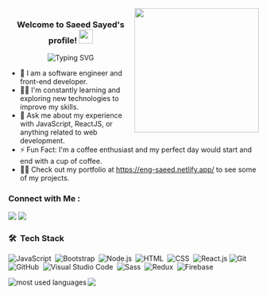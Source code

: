 
<img width="250" align="right" src="https://c.tenor.com/_DOBjnGspYAAAAAM/code-coding.gif">

<h3 align="center">
  Welcome to Saeed Sayed's profile!
  <img src="https://media.giphy.com/media/hvRJCLFzcasrR4ia7z/giphy.gif" width="28">
</h3>

<!-- Typing SVG by DenverCoder1 - https://github.com/DenverCoder1/readme-typing-svg -->
<p align="center">
<img src="https://readme-typing-svg.herokuapp.com?font=Fira+Code&size=28&duration=3000&pause=500&color=9818F7&random=false&width=435&lines=Always+learn+new+things;Front-end+web+developer" alt="Typing SVG" />

- 🏢 I am a software engineer and front-end developer.
- 👨‍💻 I'm constantly learning and exploring new technologies to improve my skills.
- 💬 Ask me about my experience with JavaScript, ReactJS, or anything related to web development.
- ⚡ Fun Fact: I'm a coffee enthusiast and my perfect day would start and end with a cup of coffee.
- 👨‍💻 Check out my portfolio at https://eng-saeed.netlify.app/ to see some of my projects.


### Connect with Me :

<a href="https://linkedin.com/in/saeed-developer" target="_blank"><img src="https://img.shields.io/badge/-Saeed%20Sayed-0077B5?style=for-the-badge&logo=Linkedin&logoColor=white"/></a>
<a href="https://t.me/SaeedSayed1" target="_blank"><img src="https://img.shields.io/badge/-Saeed%20Sayed-0077B5?style=for-the-badge&logo=Telegram&logoColor=white"/></a>

<!--<a href="https://www.buymeacoffee.com/yousefdergham" target="_blank"><img src="https://cdn.buymeacoffee.com/buttons/v2/lato-orange.png" alt="Buy Me A Coffee" style="height: 50px !important;width: 174px !important;box-shadow: 0px 3px 2px 0px rgba(190, 190, 190, 0.5) !important;-webkit-box-shadow: 0px 3px 2px 0px rgba(190, 190, 190, 0.5) !important;" ></a>-->

### 🛠 &nbsp;Tech Stack
![JavaScript](https://img.shields.io/badge/-JavaScript-05122A?style=flat&logo=javascript)&nbsp;
![Bootstrap](https://img.shields.io/badge/-Bootstrap-05122A?style=flat&logo=bootstrap&logoColor=563D7C)&nbsp;
![Node.js](https://img.shields.io/badge/-tailwindCSS-05122A?style=flat&logo=tailwindcss&logoColor=339933)&nbsp;
![HTML](https://img.shields.io/badge/-HTML-05122A?style=flat&logo=HTML5)&nbsp;
![CSS](https://img.shields.io/badge/-CSS-05122A?style=flat&logo=CSS3&logoColor=1572B6)&nbsp;
![React.js](https://img.shields.io/badge/-React-05122A?style=flat&logo=react)
![Git](https://img.shields.io/badge/-Git-05122A?style=flat&logo=git)&nbsp;
![GitHub](https://img.shields.io/badge/-GitHub-05122A?style=flat&logo=github)&nbsp;
![Visual Studio Code](https://img.shields.io/badge/-Visual%20Studio%20Code-05122A?style=flat&logo=visual-studio-code&logoColor=007ACC)&nbsp;
![Sass](https://img.shields.io/badge/-Sass-05122A?style=flat&logo=sass)&nbsp;
![Redux](https://img.shields.io/badge/-Redux-05122A?style=flat&logo=Redux)&nbsp;
![Firebase](https://img.shields.io/badge/-Firebase-05122A?style=flat&logo=Firebase)&nbsp;
<!--![Python](https://img.shields.io/badge/-Python%20-05122A?style=flat&logo=python)&nbsp;-->




<img align="left" src="https://github-readme-stats.vercel.app/api/top-langs?username=saeedsayed&show_icons=true&locale=en&layout=compact&theme=radical" alt="most used languages" />
<be>
    <img src="https://komarev.com/ghpvc/?username=saeedsayed&style=for-the-badge">
<!--<a href="https://komarev.com/ghpvc/?username=yousefdergham&style=for-the-badge">
</a>-->
